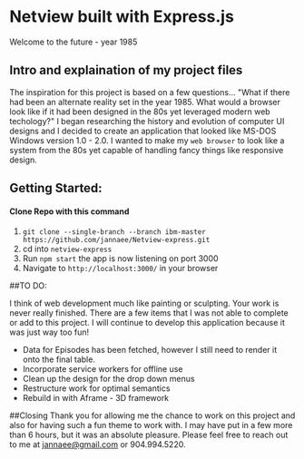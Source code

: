 # Netview built with Express.js
Welcome to the future - year 1985


## Intro and explaination of my project files
The inspiration for this project is based on a few questions... "What if there had been an alternate reality set in the year 1985. What would a browser look like if it had been designed in the 80s yet leveraged modern web techology?" I began researching the history and evolution of computer UI designs and I decided to create an application that looked like MS-DOS Windows version 1.0 - 2.0. I wanted to make my `web browser` to look like a system from the 80s yet capable of handling fancy things like responsive design.

## Getting Started:
#### Clone Repo with this command
1. `git clone --single-branch --branch ibm-master https://github.com/jannaee/Netview-express.git`
2. cd into `netview-express`
3. Run `npm start` the app is now listening on port 3000
4. Navigate to `http://localhost:3000/` in your browser


##TO DO:

I think of web development much like painting or sculpting. Your work is never really finished. There are a few items that I was not able to complete or add to this project. I will continue to develop this application because it was just way too fun!

- Data for Episodes has been fetched, however I still need to render it onto the final table.
- Incorporate service workers for offline use
- Clean up the design for the drop down menus
- Restructure work for optimal semantics
- Rebuild in with Aframe - 3D framework


##Closing
Thank you for allowing me the chance to work on this project and also for having such a fun theme to work with. I may have put in a few more than 6 hours, but it was an absolute pleasure. Please feel free to reach out to me at jannaee@gmail.com or 904.994.5220.
